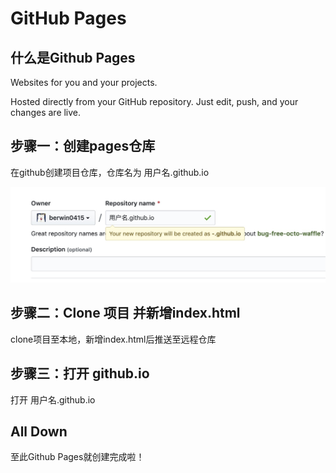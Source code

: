 # GitHub Pages

## 什么是Github Pages

Websites for you and your projects.

Hosted directly from your GitHub repository. Just edit, push, and your changes are live.

## 步骤一：创建pages仓库

在github创建项目仓库，仓库名为 用户名.github.io

![image](../../PUBLIC-Repertory/images/GithubPages/createPageRepository.jpg)

## 步骤二：Clone 项目 并新增index.html

clone项目至本地，新增index.html后推送至远程仓库

## 步骤三：打开 github.io

打开 用户名.github.io

## All Down

至此Github Pages就创建完成啦！
